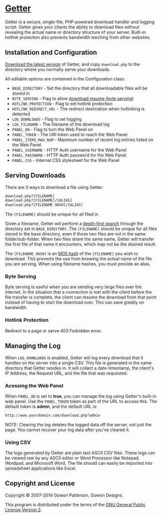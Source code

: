 # [Getter][title]

Getter is a secure, single-file, PHP-powered download handler and logging script. Getter gives your clients the ability to download files without revealing the actual name or directory structure of your server. Built-in hotlink protection also prevents bandwidth leeching from other websites.

## Installation and Configuration

[Download the latest version][a1] of Getter, and copy `download.php` to the directory where you normally serve your downloads.

All editable options are contained in the Configuration class:

 - `BASE_DIRECTORY` - Set the directory that all downloadable files will be stored in
 - `BYTE_SERVING` - Flag to allow [download resume (byte serving)][a2]
 - `HOTLINK_PROTECTION` - Flag to set hotlink protection
 - `HOTLINK_REDIRECT_URL` - The redirect destination when hotlinking is detected
 - `LOG_DOWNLOADS` - Flag to set logging
 - `LOG_FILENAME` - The filename of the download log
 - `PANEL_ON` - Flag to turn the Web Panel on
 - `PANEL_TOKEN` - The URI token used to reach the Web Panel.
 - `PANEL_ITEMS_MAX_NUM` - Maximum number of recent log entries listed on the Web Panel
 - `PANEL_USERNAME` - HTTP Auth username for the Web Panel
 - `PANEL_PASSWORD` - HTTP Auth password for the Web Panel
 - `PANEL_CSS` - Internal CSS stylesheet for the Web Panel

## Serving Downloads
There are 3 ways to download a file using Getter:

```html
download.php?[FILENAME]
download.php?[FILENAME]/[ALIAS]
download.php?[FILENAME HASH]/[ALIAS]
```
The `[FILENAME]` should be unique for all filed in 

Given a filename, Getter will perform a [depth-first search][b1] through the directory set in `BASE_DIRECTORY`. The `[FILENAME]` should be unique for all files stored in the base directory, even if those two files are not in the same folder/sub-folder. When two files share the same name, Getter will transfer the first file of that name it encounters, which may not be the desired result.

The `[FILENAME_HASH]` is an [MD5 hash][b2] of the `[FILENAME]` you wish to download. This prevents the use from knowing the actual name of the file you are serving. When using filename hashes, you must provide an alias.

### Byte Serving
Byte serving is useful when you are sending very large files over the internet. In the situation that a connection is lost with the client before the file transfer is complete, the client can resume the download from that point instead of having to start the download over. This can save greatly on bandwidth.

### Hotlink Protection
Redirect to a page or serve 403 Forbidden error.

## Managing the Log
When `LOG_DOWNLOADS` is enabled, Getter will log every download that it handles on the server into a single CSV. This file is generated in the same directory that Getter resides in. It will collect a date-timestamp, the client's IP Address, the Request URL, and the file that was requested.

### Acessing the Web Panel
When `PANEL_ON` is set to __true__, you can manage the log using Getter's built-in web panel. Use the `PANEL_TOKEN` token as part of the URL to access this. The default token is __admin__, and the default URL is:

```html
http://www.yourdomain.com/download.php?admin
```

NOTE: Clearing the log deletes the logged data off the server, not just the page. You cannot recover your log data after you've cleared it.

### Using CSV
The logs generated by Getter are plain text ASCII CSV files. These logs can be viewed raw by any ASCII editor or Word Processor like Notepad, Wordpad, and Microsoft Word. The file should can easily be imported into spreadsheet applications like Excel.

## Copyright and License

Copyright &copy; 2007-2014 Gowon Patterson, Gowon Designs.

This program is distributed under the terms of the [GNU General Public License Version 2][license].

[title]: https://github.com/gowondesigns/getter/
[a1]: https://github.com/gowondesigns/getter/zipball/master
[a2]: http://en.wikipedia.org/wiki/Byte_serving
[b1]: http://en.wikipedia.org/wiki/Depth-first_search
[b2]: http://en.wikipedia.org/wiki/MD5
[license]: http://www.gnu.org/licenses/gpl-2.0.html
